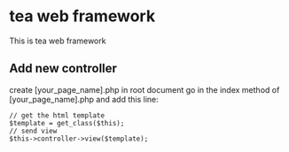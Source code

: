 tea web framework
====================
 This is tea web framework

 ## Add new controller
 create [your_page_name].php in root document
 go in the index method of [your_page_name].php and add this line:
 ```
 // get the html template
$template = get_class($this);
// send view
$this->controller->view($template);
 ```
